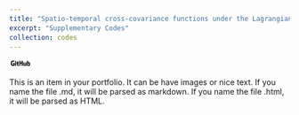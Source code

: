 ```yaml
---
title: "Spatio-temporal cross-covariance functions under the Lagrangian framework with Multiple Advections"
excerpt: "Supplementary Codes"
collection: codes
---
```

[<img alt="alt_text" width="40px" src="images/GitHub_Logo.png" />](https://github.com/geostatistech/multiple-advections)


This is an item in your portfolio. It can be have images or nice text. If you name the file .md, it will be parsed as markdown. If you name the file .html, it will be parsed as HTML. 
